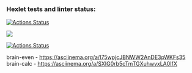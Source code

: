 ### Hexlet tests and linter status:
[![Actions Status](https://github.com/sergei3/frontend-project-lvl1/workflows/hexlet-check/badge.svg)](https://github.com/sergei3/frontend-project-lvl1/actions)

<a href="https://codeclimate.com/github/sergei3/frontend-project-lvl1/maintainability"><img src="https://api.codeclimate.com/v1/badges/291504df412ecb137b95/maintainability" /></a>

[![Actions Status](https://github.com/Sergei3/frontend-project-lvl1/workflows/Linter/badge.svg)](https://github.com/Sergei3/frontend-project-lvl1/actions)

brain-even - https://asciinema.org/a/I75wpjcJBNWW2AnDE3pWKFs35
brain-calc - https://asciinema.org/a/SXIG0rb5cTmTGXuhwvxLA0IfX